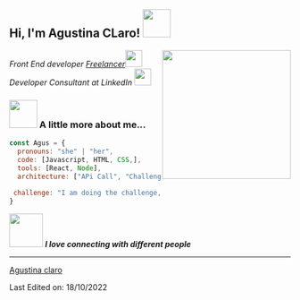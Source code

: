 <h2> Hi, I'm Agustina CLaro! <img src="https://media.giphy.com/media/mGcNjsfWAjY5AEZNw6/giphy.gif" width="50"></h2>
<img align='right' src="https://media.giphy.com/media/ieyl9zmCjO4b4t6qoY/giphy.gif" width="230">
<p><em>Front End developer <a href="http://www.unb.br">Freelancer</a><img src="https://media.giphy.com/media/fYSnHlufseco8Fh93Z/giphy.gif" width="30"></br>Developer Consultant at LinkedIn  <img src="https://media.giphy.com/media/WUlplcMpOCEmTGBtBW/giphy.gif" width="30"> 
</em></p>

### <img src="https://media.giphy.com/media/VgCDAzcKvsR6OM0uWg/giphy.gif" width="50"> A little more about me...  

```javascript
const Agus = {
  pronouns: "she" | "her",
  code: [Javascript, HTML, CSS,],
  tools: [React, Node],
  architecture: ["APi Call", "Challenge", "Filter Products"],
 
 challenge: "I am doing the challenge, for be focused on react"
}
```

<img src="https://media.giphy.com/media/LnQjpWaON8nhr21vNW/giphy.gif" width="60"> <em><b>I love connecting with different people</b></em>

-----
 [Agustina claro](https://github.com/agustinaclaro/)

Last Edited on: 18/10/2022
